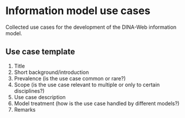 # Information model use cases

Collected use cases for the development of the DINA-Web information model.


## Use case template

1. Title
2. Short background/introduction
3. Prevalence (is the use case common or rare?)
4. Scope (is the use case relevant to multiple or only to certain disciplines?)
5. Use case description
6. Model treatment (how is the use case handled by different models?)
7. Remarks
